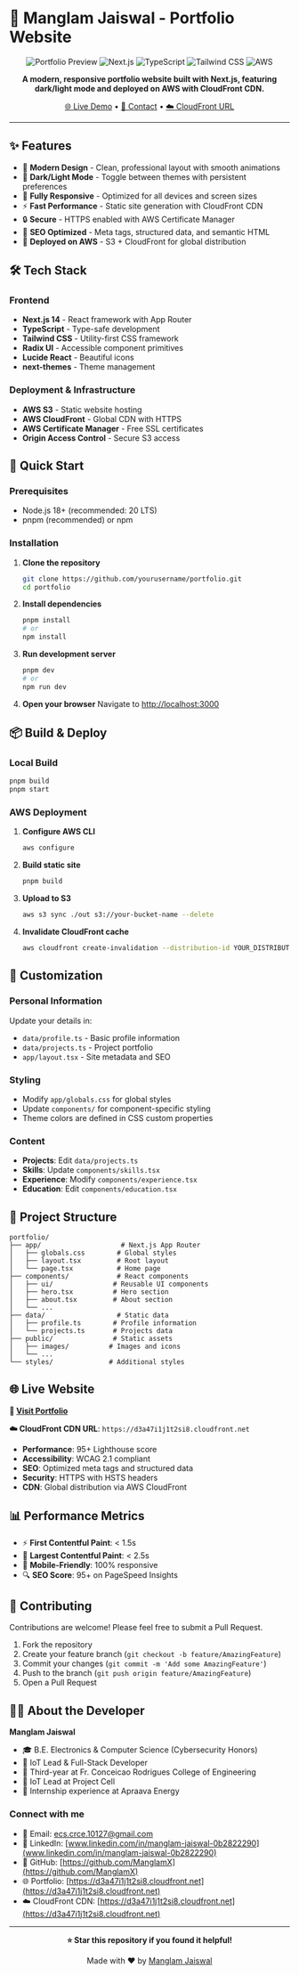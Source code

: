 # 🚀 Manglam Jaiswal - Portfolio Website

<div align="center">

![Portfolio Preview](https://img.shields.io/badge/Status-Live%20%26%20Deployed-brightgreen)
![Next.js](https://img.shields.io/badge/Next.js-14.2.16-black)
![TypeScript](https://img.shields.io/badge/TypeScript-5.0-blue)
![Tailwind CSS](https://img.shields.io/badge/Tailwind%20CSS-4.1.9-38B2AC)
![AWS](https://img.shields.io/badge/AWS-S3%20%2B%20CloudFront-orange)

**A modern, responsive portfolio website built with Next.js, featuring dark/light mode and deployed on AWS with CloudFront CDN.**

[🌐 Live Demo](https://d3a47i1j1t2si8.cloudfront.net) • [📧 Contact](mailto:ecs.crce.10127@gmail.com) • [☁️ CloudFront URL](https://d3a47i1j1t2si8.cloudfront.net)

</div>

---

## ✨ Features

- 🎨 **Modern Design** - Clean, professional layout with smooth animations
- 🌙 **Dark/Light Mode** - Toggle between themes with persistent preferences
- 📱 **Fully Responsive** - Optimized for all devices and screen sizes
- ⚡ **Fast Performance** - Static site generation with CloudFront CDN
- 🔒 **Secure** - HTTPS enabled with AWS Certificate Manager
- 🎯 **SEO Optimized** - Meta tags, structured data, and semantic HTML
- 🚀 **Deployed on AWS** - S3 + CloudFront for global distribution

## 🛠️ Tech Stack

### Frontend
- **Next.js 14** - React framework with App Router
- **TypeScript** - Type-safe development
- **Tailwind CSS** - Utility-first CSS framework
- **Radix UI** - Accessible component primitives
- **Lucide React** - Beautiful icons
- **next-themes** - Theme management

### Deployment & Infrastructure
- **AWS S3** - Static website hosting
- **AWS CloudFront** - Global CDN with HTTPS
- **AWS Certificate Manager** - Free SSL certificates
- **Origin Access Control** - Secure S3 access

## 🚀 Quick Start

### Prerequisites
- Node.js 18+ (recommended: 20 LTS)
- pnpm (recommended) or npm

### Installation

1. **Clone the repository**
   ```bash
   git clone https://github.com/yourusername/portfolio.git
   cd portfolio
   ```

2. **Install dependencies**
   ```bash
   pnpm install
   # or
   npm install
   ```

3. **Run development server**
   ```bash
   pnpm dev
   # or
   npm run dev
   ```

4. **Open your browser**
   Navigate to [http://localhost:3000](http://localhost:3000)

## 📦 Build & Deploy

### Local Build
```bash
pnpm build
pnpm start
```

### AWS Deployment

1. **Configure AWS CLI**
   ```bash
   aws configure
   ```

2. **Build static site**
   ```bash
   pnpm build
   ```

3. **Upload to S3**
   ```bash
   aws s3 sync ./out s3://your-bucket-name --delete
   ```

4. **Invalidate CloudFront cache**
   ```bash
   aws cloudfront create-invalidation --distribution-id YOUR_DISTRIBUTION_ID --paths "/*"
   ```

## 🎨 Customization

### Personal Information
Update your details in:
- `data/profile.ts` - Basic profile information
- `data/projects.ts` - Project portfolio
- `app/layout.tsx` - Site metadata and SEO

### Styling
- Modify `app/globals.css` for global styles
- Update `components/` for component-specific styling
- Theme colors are defined in CSS custom properties

### Content
- **Projects**: Edit `data/projects.ts`
- **Skills**: Update `components/skills.tsx`
- **Experience**: Modify `components/experience.tsx`
- **Education**: Edit `components/education.tsx`

## 📁 Project Structure

```
portfolio/
├── app/                    # Next.js App Router
│   ├── globals.css        # Global styles
│   ├── layout.tsx         # Root layout
│   └── page.tsx           # Home page
├── components/            # React components
│   ├── ui/               # Reusable UI components
│   ├── hero.tsx          # Hero section
│   ├── about.tsx         # About section
│   └── ...
├── data/                  # Static data
│   ├── profile.ts        # Profile information
│   └── projects.ts       # Projects data
├── public/               # Static assets
│   ├── images/          # Images and icons
│   └── ...
└── styles/              # Additional styles
```

## 🌐 Live Website

**🔗 [Visit Portfolio](https://d3a47i1j1t2si8.cloudfront.net)**

**☁️ CloudFront CDN URL**: `https://d3a47i1j1t2si8.cloudfront.net`

- **Performance**: 95+ Lighthouse score
- **Accessibility**: WCAG 2.1 compliant
- **SEO**: Optimized meta tags and structured data
- **Security**: HTTPS with HSTS headers
- **CDN**: Global distribution via AWS CloudFront

## 📊 Performance Metrics

- ⚡ **First Contentful Paint**: < 1.5s
- 🎯 **Largest Contentful Paint**: < 2.5s
- 📱 **Mobile-Friendly**: 100% responsive
- 🔍 **SEO Score**: 95+ on PageSpeed Insights

## 🤝 Contributing

Contributions are welcome! Please feel free to submit a Pull Request.

1. Fork the repository
2. Create your feature branch (`git checkout -b feature/AmazingFeature`)
3. Commit your changes (`git commit -m 'Add some AmazingFeature'`)
4. Push to the branch (`git push origin feature/AmazingFeature`)
5. Open a Pull Request

## 👨‍💻 About the Developer

**Manglam Jaiswal**
- 🎓 B.E. Electronics & Computer Science (Cybersecurity Honors)
- 🔐 IoT Lead & Full-Stack Developer
- 🏫 Third-year at Fr. Conceicao Rodrigues College of Engineering
- 🏢 IoT Lead at Project Cell
- 💼 Internship experience at Apraava Energy

### Connect with me
- 📧 Email: [ecs.crce.10127@gmail.com](mailto:ecs.crce.10127@gmail.com)
- 💼 LinkedIn: [www.linkedin.com/in/manglam-jaiswal-0b2822290](www.linkedin.com/in/manglam-jaiswal-0b2822290)
- 🐙 GitHub: [https://github.com/ManglamX](https://github.com/ManglamX)
- 🌐 Portfolio: [https://d3a47i1j1t2si8.cloudfront.net](https://d3a47i1j1t2si8.cloudfront.net)
- ☁️ CloudFront CDN: [https://d3a47i1j1t2si8.cloudfront.net](https://d3a47i1j1t2si8.cloudfront.net)

---

<div align="center">

**⭐ Star this repository if you found it helpful!**

Made with ❤️ by [Manglam Jaiswal](https://d3a47i1j1t2si8.cloudfront.net)

</div>
